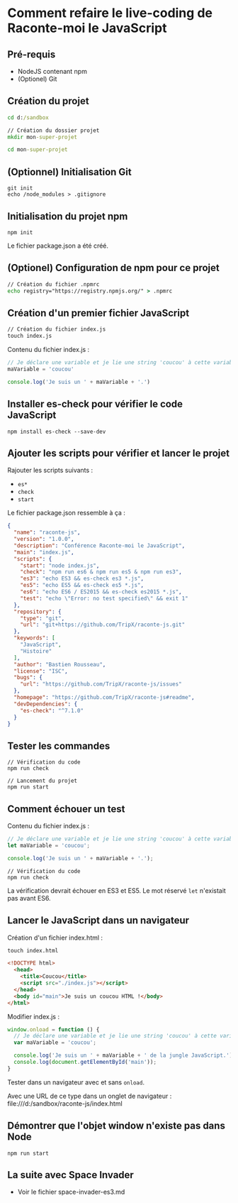 # Comment refaire le live-coding de Raconte-moi le JavaScript

## Pré-requis

- NodeJS contenant npm
- (Optionel) Git

## Création du projet

```cmd
cd d:/sandbox

// Création du dossier projet
mkdir mon-super-projet

cd mon-super-projet
```

## (Optionnel) Initialisation Git

```shell
git init
echo /node_modules > .gitignore
```

## Initialisation du projet npm

```shell
npm init
```

Le fichier package.json a été créé.

## (Optionel) Configuration de npm pour ce projet

```cmd
// Création du fichier .npmrc
echo registry="https://registry.npmjs.org/" > .npmrc
```

## Création d'un premier fichier JavaScript

```cmd
// Création du fichier index.js
touch index.js
```

Contenu du fichier index.js :

```js
// Je déclare une variable et je lie une string 'coucou' à cette variable
maVariable = 'coucou'

console.log('Je suis un ' + maVariable + '.')
```

## Installer es-check pour vérifier le code JavaScript

```shell
npm install es-check --save-dev
```

## Ajouter les scripts pour vérifier et lancer le projet

Rajouter les scripts suivants :

- `es*`
- `check`
- `start`

Le fichier package.json ressemble à ça :

```json
{
  "name": "raconte-js",
  "version": "1.0.0",
  "description": "Conférence Raconte-moi le JavaScript",
  "main": "index.js",
  "scripts": {
    "start": "node index.js",
    "check": "npm run es6 & npm run es5 & npm run es3",
    "es3": "echo ES3 && es-check es3 *.js",
    "es5": "echo ES5 && es-check es5 *.js",
    "es6": "echo ES6 / ES2015 && es-check es2015 *.js",
    "test": "echo \"Error: no test specified\" && exit 1"
  },
  "repository": {
    "type": "git",
    "url": "git+https://github.com/TripX/raconte-js.git"
  },
  "keywords": [
    "JavaScript",
    "Histoire"
  ],
  "author": "Bastien Rousseau",
  "license": "ISC",
  "bugs": {
    "url": "https://github.com/TripX/raconte-js/issues"
  },
  "homepage": "https://github.com/TripX/raconte-js#readme",
  "devDependencies": {
    "es-check": "^7.1.0"
  }
}
```

## Tester les commandes

```shell
// Vérification du code
npm run check

// Lancement du projet
npm run start
```

## Comment échouer un test

Contenu du fichier index.js :

```js
// Je déclare une variable et je lie une string 'coucou' à cette variable
let maVariable = 'coucou';

console.log('Je suis un ' + maVariable + '.');
```

```shell
// Vérification du code
npm run check
```

La vérification devrait échouer en ES3 et ES5.
Le mot réservé `let` n'existait pas avant ES6.

## Lancer le JavaScript dans un navigateur

Création d'un fichier index.html :

```cmd
touch index.html
```

```html
<!DOCTYPE html>
  <head>
    <title>Coucou</title>
    <script src="./index.js"></script>
  </head>
  <body id="main">Je suis un coucou HTML !</body>
</html>
```

Modifier index.js :

```js
window.onload = function () {
  // Je déclare une variable et je lie une string 'coucou' à cette variable
  var maVariable = 'coucou';

  console.log('Je suis un ' + maVariable + ' de la jungle JavaScript.');
  console.log(document.getElementById('main'));
}
```

Tester dans un navigateur avec et sans `onload`.

Avec une URL de ce type dans un onglet de navigateur : file:///d:/sandbox/raconte-js/index.html

## Démontrer que l'objet window n'existe pas dans Node

```shell
npm run start
```

## La suite avec Space Invader

- Voir le fichier space-invader-es3.md
